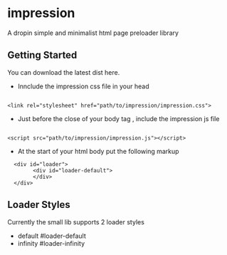 # impression
A dropin simple and minimalist html page preloader library

## Getting Started

You can download the latest dist here.


- Innclude the impression css file in your head

```  

<link rel="stylesheet" href="path/to/impression/impression.css"> 

```



- Just before the close of your body tag , include the impression js file

``` 

<script src="path/to/impression/impression.js"></script>

```


- At the start of your html body put the following markup

```
  <div id="loader">
        <div id="loader-default">
        </div>
  </div>
 ```
 
 
 ## Loader Styles
 
 Currently the small lib supports 2 loader styles
 
 - default  #loader-default
 - infinity #loader-infinity
